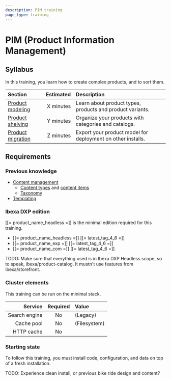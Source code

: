 ```yaml
---
description: PIM training
page_type: training
---
```


# PIM (Product Information Management)

## Syllabus

In this training, you learn how to create complex products, and to sort them.

| Section                                     | Estimated | Description                                                 |
|:--------------------------------------------|----------:|:------------------------------------------------------------|
| [Product modeling](011_product_modeling.md) | X minutes | Learn about product types, products and product variants.   |
| [Product shelving](012_product_shelving.md) | Y minutes | Organize your products with categories and catalogs.        |
| [Product migration](021_migration.md)       | Z minutes | Export your product model for deployment on other installs. |

## Requirements

### Previous knowledge

- [Content management](content_management.md)
    - [Content types](content_types.md) and [content items](content_model.md#content-items)
    - [Taxonomy](taxonomy.md)
- [Templating](templating.md)

### Ibexa DXP edition

[[= product_name_headless =]] is the minimal edition required for this training.

- [[= product_name_headless =]] [[= latest_tag_4_6 =]]
- [[= product_name_exp =]] [[= latest_tag_4_6 =]]
- [[= product_name_com =]] [[= latest_tag_4_6 =]]

TODO: Make sure that everything used is in Ibexa DXP Headless scope, so to speak, ibexa/product-catalog. It mustn't use features from ibexa/storefront.

### Cluster elements

This training can be run on the minimal stack.

|       Service | Required | Value        |
|--------------:|:--------:|:-------------|
| Search engine |    No    | (Legacy)     |
|    Cache pool |    No    | (Filesystem) |
|    HTTP cache |    No    |              |

### Starting state

To follow this training, you must install code, configuration, and data on top of a fresh installation.

TODO: Experience clean install, or previous bike ride design and content?
